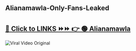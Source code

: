 
 ## Alianamawla-Only-Fans-Leaked

# <h2><a href="https://clipsfans.com/Alianamawla&ref=git">🔗 Click to LINKS ⏩⏩ 👉 🟢 Alianamawla </a></h2>

<a href="https://clipsfans.com/Alianamawla&ref=git" rel="nofollow" data-target="animated-image.originalLink"><img src="https://i.ibb.co.com/xMMVF88/686577567.gif" alt="Viral Video Original" style="max-width: 100%; display: inline-block;" data-target="animated-image.originalImage"></a>
